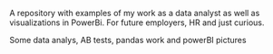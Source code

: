 A repository with examples of my work as a data analyst as well as visualizations in PowerBi.
For future employers, HR and just curious.

Some data analys, AB tests, pandas work and powerBI pictures 
